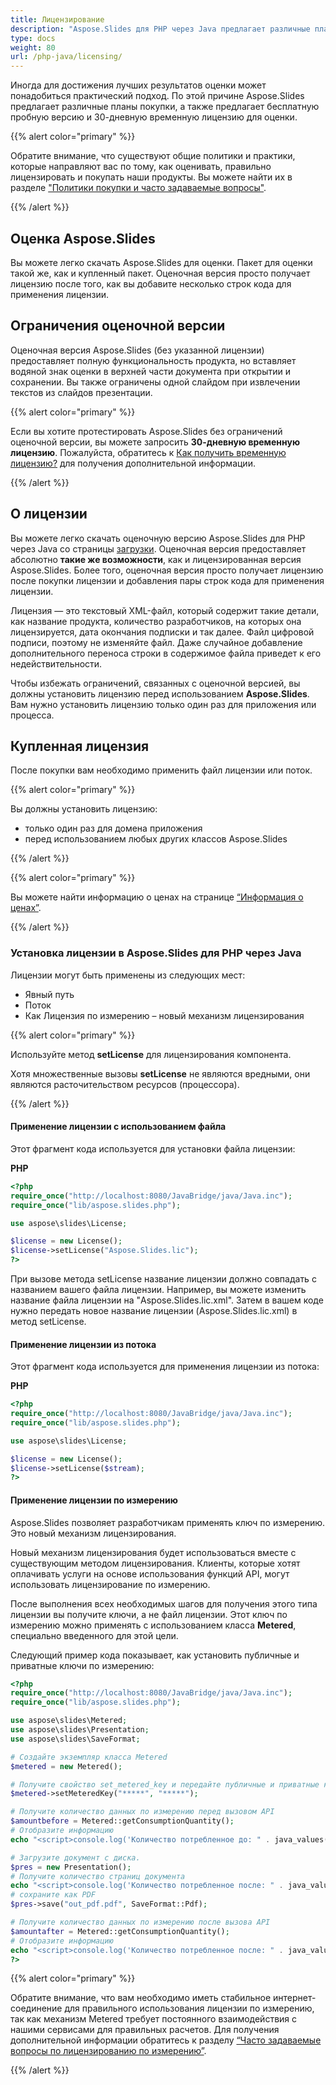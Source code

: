 ```yaml
---
title: Лицензирование
description: "Aspose.Slides для PHP через Java предлагает различные планы покупки или предлагает бесплатную пробную версию и 30-дневную временную лицензию для оценки с использованием политик лицензирования и подписки."
type: docs
weight: 80
url: /php-java/licensing/
---
```


Иногда для достижения лучших результатов оценки может понадобиться практический подход. По этой причине Aspose.Slides предлагает различные планы покупки, а также предлагает бесплатную пробную версию и 30-дневную временную лицензию для оценки.

{{% alert color="primary" %}}

Обратите внимание, что существуют общие политики и практики, которые направляют вас по тому, как оценивать, правильно лицензировать и покупать наши продукты. Вы можете найти их в разделе ["Политики покупки и часто задаваемые вопросы"](https://purchase.aspose.com/policies).

{{% /alert %}}

## **Оценка Aspose.Slides**
Вы можете легко скачать Aspose.Slides для оценки. Пакет для оценки такой же, как и купленный пакет. Оценочная версия просто получает лицензию после того, как вы добавите несколько строк кода для применения лицензии.

## **Ограничения оценочной версии**
Оценочная версия Aspose.Slides (без указанной лицензии) предоставляет полную функциональность продукта, но вставляет водяной знак оценки в верхней части документа при открытии и сохранении. Вы также ограничены одной слайдом при извлечении текстов из слайдов презентации.

{{% alert color="primary" %}} 

Если вы хотите протестировать Aspose.Slides без ограничений оценочной версии, вы можете запросить **30-дневную временную лицензию**. Пожалуйста, обратитесь к [Как получить временную лицензию?](https://purchase.aspose.com/temporary-license) для получения дополнительной информации.

{{% /alert %}} 

## **О лицензии**
Вы можете легко скачать оценочную версию Aspose.Slides для PHP через Java со страницы [загрузки](https://packagist.org/packages/aspose/slides). Оценочная версия предоставляет абсолютно **такие же возможности**, как и лицензированная версия Aspose.Slides. Более того, оценочная версия просто получает лицензию после покупки лицензии и добавления пары строк кода для применения лицензии.

Лицензия — это текстовый XML-файл, который содержит такие детали, как название продукта, количество разработчиков, на которых она лицензируется, дата окончания подписки и так далее. Файл цифровой подписи, поэтому не изменяйте файл. Даже случайное добавление дополнительного переноса строки в содержимое файла приведет к его недействительности.

Чтобы избежать ограничений, связанных с оценочной версией, вы должны установить лицензию перед использованием **Aspose.Slides**. Вам нужно установить лицензию только один раз для приложения или процесса.

## Купленная лицензия

После покупки вам необходимо применить файл лицензии или поток. 

{{% alert color="primary" %}}

Вы должны установить лицензию:
* только один раз для домена приложения
* перед использованием любых других классов Aspose.Slides

{{% /alert %}}

{{% alert color="primary" %}}

Вы можете найти информацию о ценах на странице [“Информация о ценах”](https://purchase.aspose.com/pricing/slides/family).

{{% /alert %}}

### **Установка лицензии в Aspose.Slides для PHP через Java**

Лицензии могут быть применены из следующих мест:

* Явный путь
* Поток
* Как Лицензия по измерению – новый механизм лицензирования

{{% alert color="primary" %}}

Используйте метод **setLicense** для лицензирования компонента.

Хотя множественные вызовы **setLicense** не являются вредными, они являются расточительством ресурсов (процессора).

{{% /alert %}}

#### **Применение лицензии с использованием файла**

Этот фрагмент кода используется для установки файла лицензии:

**PHP**

```php
<?php
require_once("http://localhost:8080/JavaBridge/java/Java.inc");
require_once("lib/aspose.slides.php");

use aspose\slides\License;

$license = new License();
$license->setLicense("Aspose.Slides.lic");
?>
```

При вызове метода setLicense название лицензии должно совпадать с названием вашего файла лицензии. Например, вы можете изменить название файла лицензии на "Aspose.Slides.lic.xml". Затем в вашем коде нужно передать новое название лицензии (Aspose.Slides.lic.xml) в метод setLicense.

#### **Применение лицензии из потока**

Этот фрагмент кода используется для применения лицензии из потока:

**PHP**

```php
<?php
require_once("http://localhost:8080/JavaBridge/java/Java.inc");
require_once("lib/aspose.slides.php");

use aspose\slides\License;

$license = new License();
$license->setLicense($stream);
?>
```

#### Применение лицензии по измерению

Aspose.Slides позволяет разработчикам применять ключ по измерению. Это новый механизм лицензирования.

Новый механизм лицензирования будет использоваться вместе с существующим методом лицензирования. Клиенты, которые хотят оплачивать услуги на основе использования функций API, могут использовать лицензирование по измерению.

После выполнения всех необходимых шагов для получения этого типа лицензии вы получите ключи, а не файл лицензии. Этот ключ по измерению можно применять с использованием класса **Metered**, специально введенного для этой цели.

Следующий пример кода показывает, как установить публичные и приватные ключи по измерению:

```php
<?php
require_once("http://localhost:8080/JavaBridge/java/Java.inc");
require_once("lib/aspose.slides.php");

use aspose\slides\Metered;
use aspose\slides\Presentation;
use aspose\slides\SaveFormat;

# Создайте экземпляр класса Metered
$metered = new Metered();

# Получите свойство set_metered_key и передайте публичные и приватные ключи в качестве параметров
$metered->setMeteredKey("*****", "*****");

# Получите количество данных по измерению перед вызовом API
$amountbefore = Metered::getConsumptionQuantity();
# Отобразите информацию
echo "<script>console.log('Количество потребленное до: " . java_values($amountbefore) . "' );</script>";

# Загрузите документ с диска.
$pres = new Presentation();
# Получите количество страниц документа
echo "<script>console.log('Количество потребленное после: " . java_values($pres->getSlides()->size()) . "' );</script>";
# сохраните как PDF
$pres->save("out_pdf.pdf", SaveFormat::Pdf);

# Получите количество данных по измерению после вызова API
$amountafter = Metered::getConsumptionQuantity();
# Отобразите информацию
echo "<script>console.log('Количество потребленное после: " . java_values($amountafter) . "' );</script>";
?>
```

{{% alert color="primary" %}}

Обратите внимание, что вам необходимо иметь стабильное интернет-соединение для правильного использования лицензии по измерению, так как механизм Metered требует постоянного взаимодействия с нашими сервисами для правильных расчетов. Для получения дополнительной информации обратитесь к разделу [“Часто задаваемые вопросы по лицензированию по измерению”](https://purchase.aspose.com/faqs/licensing/metered).

{{% /alert %}}